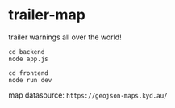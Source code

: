 # trailer-map
trailer warnings all over the world!

```shell
cd backend
node app.js

cd frontend
node run dev
```

map datasource:
`https://geojson-maps.kyd.au/`
